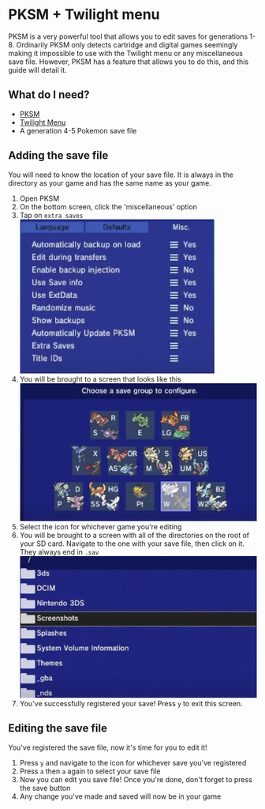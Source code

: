 # PKSM + Twilight menu

PKSM is a very powerful tool that allows you to edit saves for generations 1-8. Ordinarily PKSM only detects cartridge and digital games seemingly making it impossible to use with the Twilight menu or any miscellaneous save file. However, PKSM has a feature that allows you to do this, and this guide will detail it.

## What do I need?

- [PKSM](https://github.com/FlagBrew/PKSM/releases/10.0.0/)
- [Twilight Menu](https://github.com/DS-Homebrew/TWiLightMenu/releases)
- A generation 4-5 Pokemon save file

## Adding the save file

You will need to know the location of your save file. It is always in the directory as your game and has the same name as your game. 

1. Open PKSM
2. On the bottom screen, click the 'miscellaneous' option
3. Tap on `extra saves`
  ![extrasaves](../img/PKSM-Extra-saves-Bottom-Sreen.png)
4. You will be brought to a screen that looks like this
  ![savegroup](../img/PKSM-Save-Group.png)
5. Select the icon for whichever game you're editing
6. You will be brought to a screen with all of the directories on the root of your SD card. Navigate to the one with your save file, then click on it. They always end in `.sav`
  ![directoryscreen](../img/PKSM-Directory-Selector.png)
7. You've successfully registered your save! Press `y` to exit this screen.

## Editing the save file

You've registered the save file, now it's time for you to edit it!

1. Press `y` and navigate to the icon for whichever save you've registered
2. Press `a` then `a` again to select your save file
3. Now you can edit you save file! Once you're done, don't forget to press the save button
4. Any change you've made and saved will now be in your game







